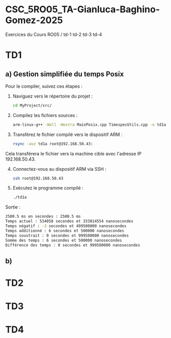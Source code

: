 # CSC_5RO05_TA-Gianluca-Baghino-Gomez-2025
Exercices du Cours RO05 / td-1 td-2 td-3 td-4

# TD1

## a) Gestion simplifiée du temps Posix

Pour le compiler, suivez ces étapes :

1. Naviguez vers le répertoire du projet :
   ```sh
   cd MyProject/src/

2. Compilez les fichiers sources :
   ```sh
   arm-linux-g++ -Wall -Wextra MainPosix.cpp TimespecUtils.cpp -o td1a

3. Transférez le fichier compilé vers le dispositif ARM :
   ```sh
   rsync -avz td1a root@192.168.50.43:

Cela transférera le fichier vers la machine cible avec l'adresse IP 192.168.50.43.

4. Connectez-vous au dispositif ARM via SSH :
   ```sh
   ssh root@192.168.50.43

5. Exécutez le programme compilé :
   ```sh
   ./td1a

Sortie :
   ```sh
   2500.5 ms en secondes : 2500.5 ms
   Temps actuel : 534058 secondes et 333814554 nanosecondes
   Temps négatif : -3 secondes et 499500000 nanosecondes
   Temps additionné : 6 secondes et 500000 nanosecondes
   Temps soustrait : 0 secondes et 999500000 nanosecondes
   Somme des temps : 6 secondes et 500000 nanosecondes
   Différence des temps : 0 secondes et 999500000 nanosecondes
   ```

## b)

# TD2

# TD3

# TD4
